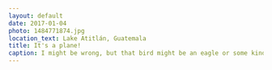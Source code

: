 ```yaml
---
layout: default
date: 2017-01-04
photo: 1484771874.jpg
location_text: Lake Atitlán, Guatemala
title: It's a plane!
caption: I might be wrong, but that bird might be an eagle or some kind of condor. They are very common in the area and fly over the mountains and river searching for food. Majestic!
---
```

